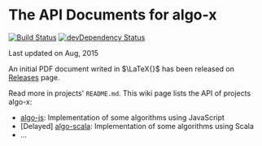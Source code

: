 The API Documents for algo-x
======
[![Build Status](https://drone.io/github.com/scotv/algo-wiki/status.png)](https://drone.io/github.com/scotv/algo-wiki/latest)
[![devDependency Status](https://david-dm.org/scotv/algo-wiki/dev-status.png)](https://david-dm.org/scotv/algo-wiki#info=devDependencies)

Last updated on Aug, 2015

An initial PDF document writed in $\LaTeX{}$ has been released on 
[Releases](https://github.com/scotv/algo-wiki/releases) page.

Read more in projects' `README.md`. This wiki page lists the API of projects algo-x:

*  [algo-js](https://github.com/scotv/algo-js): Implementation of some algorithms using JavaScript
*  [Delayed] [algo-scala](https://github.com/scotv/algo-scala): Implementation of some algorithms using Scala
*  ...

[1]: https://github.com/scotv/algo-js		"Algo-js"
[2]: https://github.com/scotv/algo-scala	"Algo-scala"
